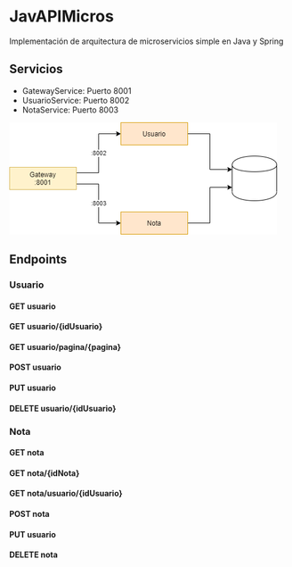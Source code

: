 # JavAPIMicros
 Implementación de arquitectura de microservicios simple en Java y Spring

## Servicios 

- GatewayService: Puerto 8001
- UsuarioService: Puerto 8002
- NotaService: Puerto 8003

![](docs/JavAPIMicros.png)

## Endpoints

### Usuario

#### GET usuario

#### GET usuario/{idUsuario}

#### GET usuario/pagina/{pagina}

#### POST usuario

#### PUT usuario

#### DELETE usuario/{idUsuario}

### Nota

#### GET nota

#### GET  nota/{idNota}

#### GET nota/usuario/{idUsuario}

#### POST nota

#### PUT usuario

#### DELETE nota